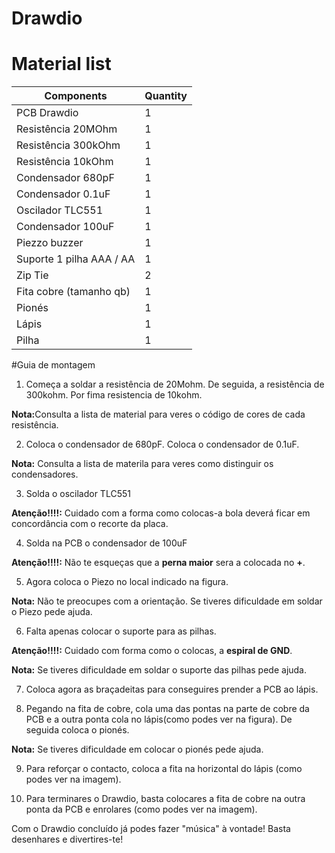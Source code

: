# Drawdio

# Material list

|  Components                                |            Quantity           |
| -------------------------------------------|-------------------------------|
|    PCB Drawdio                             |               1               |
|    Resistência 20MOhm                      |               1               |
|    Resistência 300kOhm                     |               1               |
|    Resistência 10kOhm                      |               1               |
|    Condensador 680pF                       |               1               |
|    Condensador 0.1uF                       |               1               |
|    Oscilador TLC551                        |               1               |
|    Condensador 100uF                       |               1               |
|    Piezzo buzzer                           |               1               |
|    Suporte 1 pilha AAA / AA                |               1               |
|    Zip Tie                                 |               2               |
|    Fita cobre (tamanho qb)                 |               1               |
|    Pionés                                  |               1               |
|	 Lápis									 |				 1				 |
|    Pilha      							 |               1               |

#Guia de montagem

1. Começa a soldar a resistência de 20Mohm. De seguida, a resistência de 300kohm. Por fima resistencia de 10kohm.

<b>Nota:</b>Consulta a lista de material para veres o código de cores de cada resistência.

2. Coloca o condensador de 680pF. Coloca o condensador de 0.1uF.

<b>Nota:</b> Consulta a lista de materila para veres como distinguir os condensadores.

3. Solda o oscilador TLC551

<b>Atenção!!!!:</b> Cuidado com a forma como colocas-a bola deverá ficar em concordância com o recorte da placa.

4. Solda na PCB o condensador de 100uF

<b>Atenção!!!!:</b> Não te esqueças que a <b>perna maior</b> sera a colocada no <b>+</b>.

5. Agora coloca o Piezo no local indicado na figura.

<b>Nota:</b> Não te preocupes com a orientação. Se tiveres dificuldade em soldar o Piezo pede ajuda.

6. Falta apenas colocar o suporte para as pilhas.

<b>Atenção!!!!:</b> Cuidado com forma como o colocas, a <b>espiral de GND</b>.

<b>Nota:</b> Se tiveres dificuldade em soldar o suporte das pilhas pede ajuda.

7. Coloca agora as braçadeitas para conseguires prender a PCB ao lápis.

8. Pegando na fita de cobre, cola uma das pontas na parte de cobre da PCB e a outra ponta cola no lápis(como podes ver na figura). De seguida coloca o pionés.

<b>Nota:</b> Se tiveres dificuldade em colocar o pionés pede ajuda.

9. Para reforçar o contacto, coloca a fita na horizontal do lápis (como podes ver na imagem).

10. Para terminares o Drawdio, basta colocares a fita de cobre na outra ponta da PCB e enrolares (como podes ver na imagem).

Com o Drawdio concluído já podes fazer "música" à vontade! Basta desenhares e divertires-te!